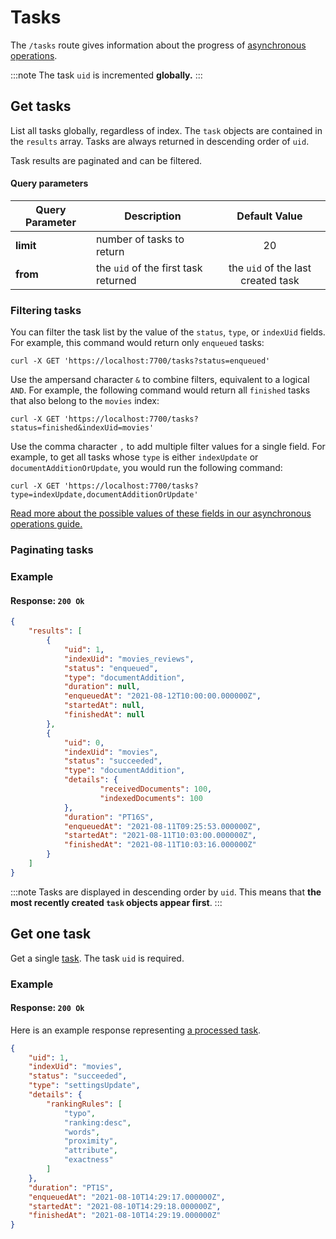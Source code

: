 # Tasks

The `/tasks` route gives information about the progress of [asynchronous operations](/learn/advanced/asynchronous_operations.md).

:::note
The task `uid` is incremented **globally.**
:::

## Get tasks

<RouteHighlighter method="GET" route="/tasks"/>

List all tasks globally, regardless of index. The `task` objects are contained in the `results` array. Tasks are always returned in descending order of `uid`.

Task results are paginated and can be filtered.

#### Query parameters

| Query Parameter | Description                          |           Default Value            |
|-----------------|--------------------------------------|:----------------------------------:|
| **limit**       | number of tasks to return            |                 20                 |
| **from**        | the `uid` of the first task returned | the `uid` of the last created task |

### Filtering tasks

You can filter the task list by the value of the `status`, `type`, or `indexUid` fields. For example, this command would return only `enqueued` tasks:

```
curl -X GET 'https://localhost:7700/tasks?status=enqueued'
```

Use the ampersand character `&` to combine filters, equivalent to a logical `AND`. For example, the following command would return all `finished` tasks that also belong to the `movies` index:

```
curl -X GET 'https://localhost:7700/tasks?status=finished&indexUid=movies'
```

Use the comma character `,` to add multiple filter values for a single field. For example, to get all tasks whose `type` is either `indexUpdate` or `documentAdditionOrUpdate`, you would run the following command:

```
curl -X GET 'https://localhost:7700/tasks?type=indexUpdate,documentAdditionOrUpdate'
```

[Read more about the possible values of these fields in our asynchronous operations guide.](/learn/advanced/asynchronous_operations.md)

### Paginating tasks

### Example

<CodeSamples id="get_all_tasks_1" />

#### Response: `200 Ok`

```json
{
    "results": [
        {
            "uid": 1,
            "indexUid": "movies_reviews",
            "status": "enqueued",
            "type": "documentAddition",
            "duration": null,
            "enqueuedAt": "2021-08-12T10:00:00.000000Z",
            "startedAt": null,
            "finishedAt": null
        },
        {
            "uid": 0,
            "indexUid": "movies",
            "status": "succeeded",
            "type": "documentAddition",
            "details": { 
                    "receivedDocuments": 100,
                    "indexedDocuments": 100
            },
            "duration": "PT16S",
            "enqueuedAt": "2021-08-11T09:25:53.000000Z",
            "startedAt": "2021-08-11T10:03:00.000000Z",
            "finishedAt": "2021-08-11T10:03:16.000000Z"
        }
    ]
}
```

:::note
Tasks are displayed in descending order by `uid`. This means that **the most recently created `task` objects appear first**.
:::

## Get one task

<RouteHighlighter method="GET" route="/tasks/{task_uid}"/>

Get a single [task](/learn/advanced/asynchronous_operations.md). The task `uid` is required.

### Example

<CodeSamples id="get_task_1" />

#### Response: `200 Ok`

Here is an example response representing [a processed task](/learn/advanced/asynchronous_operations.md#understanding-tasks).

```json
{
    "uid": 1,
    "indexUid": "movies",
    "status": "succeeded",
    "type": "settingsUpdate",
    "details": {
        "rankingRules": [
            "typo",
            "ranking:desc",
            "words",
            "proximity",
            "attribute",
            "exactness"
        ]
    },
    "duration": "PT1S",
    "enqueuedAt": "2021-08-10T14:29:17.000000Z",
    "startedAt": "2021-08-10T14:29:18.000000Z",
    "finishedAt": "2021-08-10T14:29:19.000000Z"
}
```
